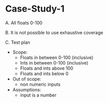 # Case-Study-1

A. All floats 0-100

B. It is not possible to use exhaustive coverage

C. Test plan
- Scope:
  -  Floats in between 0-100 (inclusive)
  - Ints in between 0-100 (inclusive)
  - Floats and ints above 100
  - Floats and ints below 0
- Out of scope:
  - non numeric inputs
- Assumptions:
  - input is a number
